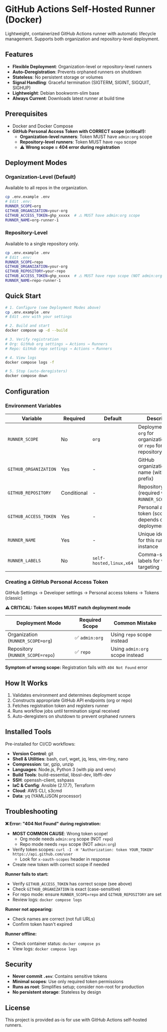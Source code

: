 # GitHub Actions Self-Hosted Runner (Docker)

Lightweight, containerized GitHub Actions runner with automatic lifecycle management. Supports both organization and repository-level deployment.

## Features

- **Flexible Deployment**: Organization-level or repository-level runners
- **Auto-Deregistration**: Prevents orphaned runners on shutdown
- **Stateless**: No persistent storage or volumes
- **Signal Handling**: Graceful termination (SIGTERM, SIGINT, SIGQUIT, SIGHUP)
- **Lightweight**: Debian bookworm-slim base
- **Always Current**: Downloads latest runner at build time

## Prerequisites

- Docker and Docker Compose
- **GitHub Personal Access Token with CORRECT scope (critical!):**
  - **Organization-level runners**: Token MUST have `admin:org` scope
  - **Repository-level runners**: Token MUST have `repo` scope
  - ⚠️ **Wrong scope = 404 error during registration**

## Deployment Modes

### Organization-Level (Default)
Available to all repos in the organization.

```bash
cp .env.example .env
# Edit .env:
RUNNER_SCOPE=org
GITHUB_ORGANIZATION=your-org
GITHUB_ACCESS_TOKEN=ghp_xxxxx  # ⚠️ MUST have admin:org scope
RUNNER_NAME=org-runner-1
```

### Repository-Level
Available to a single repository only.

```bash
cp .env.example .env
# Edit .env:
RUNNER_SCOPE=repo
GITHUB_ORGANIZATION=your-org
GITHUB_REPOSITORY=your-repo
GITHUB_ACCESS_TOKEN=ghp_xxxxx  # ⚠️ MUST have repo scope (NOT admin:org)
RUNNER_NAME=repo-runner-1
```

## Quick Start

```bash
# 1. Configure (see Deployment Modes above)
cp .env.example .env
# Edit .env with your settings

# 2. Build and start
docker compose up -d --build

# 3. Verify registration
# Org: GitHub org settings → Actions → Runners
# Repo: GitHub repo settings → Actions → Runners

# 4. View logs
docker compose logs -f

# 5. Stop (auto-deregisters)
docker compose down
```

## Configuration

### Environment Variables

| Variable | Required | Default | Description |
|----------|----------|---------|-------------|
| `RUNNER_SCOPE` | No | `org` | Deployment scope: `org` for organization-level or `repo` for repository-level |
| `GITHUB_ORGANIZATION` | Yes | - | GitHub organization/owner name (without URL prefix) |
| `GITHUB_REPOSITORY` | Conditional | - | Repository name (required when `RUNNER_SCOPE=repo`) |
| `GITHUB_ACCESS_TOKEN` | Yes | - | Personal access token (scope depends on deployment mode) |
| `RUNNER_NAME` | Yes | - | Unique identifier for this runner instance |
| `RUNNER_LABELS` | No | `self-hosted,linux,x64` | Comma-separated labels for workflow targeting |

### Creating a GitHub Personal Access Token

GitHub Settings → Developer settings → Personal access tokens → Tokens (classic)

**⚠️ CRITICAL: Token scopes MUST match deployment mode**

| Deployment Mode | Required Scope | Common Mistake |
|----------------|----------------|----------------|
| Organization (`RUNNER_SCOPE=org`) | ✅ `admin:org` | Using `repo` scope instead |
| Repository (`RUNNER_SCOPE=repo`) | ✅ `repo` | Using `admin:org` scope instead |

**Symptom of wrong scope:** Registration fails with `404 Not Found` error

## How It Works

1. Validates environment and determines deployment scope
2. Constructs appropriate GitHub API endpoints (org or repo)
3. Fetches registration token and registers runner
4. Runs workflow jobs until termination signal received
5. Auto-deregisters on shutdown to prevent orphaned runners

## Installed Tools

Pre-installed for CI/CD workflows:

- **Version Control**: git
- **Shell & Utilities**: bash, curl, wget, jq, less, vim-tiny, nano
- **Compression**: tar, gzip, unzip
- **Languages**: Node.js, Python 3 (with pip and venv)
- **Build Tools**: build-essential, libssl-dev, libffi-dev
- **SSH**: openssh-client, sshpass
- **IaC & Config**: Ansible (2.17.7), Terraform
- **Cloud**: AWS CLI, s3cmd
- **Data**: yq (YAML/JSON processor)

## Troubleshooting

**❌ Error: "404 Not Found" during registration:**
- **MOST COMMON CAUSE**: Wrong token scope!
  - Org mode needs `admin:org` scope (NOT `repo`)
  - Repo mode needs `repo` scope (NOT `admin:org`)
- Verify token scopes: `curl -I -H "Authorization: token YOUR_TOKEN" https://api.github.com/user`
  - Look for `x-oauth-scopes` header in response
- Create new token with correct scope if needed

**Runner fails to start:**
- Verify `GITHUB_ACCESS_TOKEN` has correct scope (see above)
- Check `GITHUB_ORGANIZATION` is exact (case-sensitive)
- For repo mode: ensure `RUNNER_SCOPE=repo` and `GITHUB_REPOSITORY` are set
- Review logs: `docker compose logs`

**Runner not appearing:**
- Check names are correct (not full URLs)
- Confirm token hasn't expired

**Runner offline:**
- Check container status: `docker compose ps`
- View logs: `docker compose logs`

## Security

- **Never commit `.env`**: Contains sensitive tokens
- **Minimal scopes**: Use only required token permissions
- **Runs as root**: Simplifies setup; consider non-root for production
- **No persistent storage**: Stateless by design

## License

This project is provided as-is for use with GitHub Actions self-hosted runners.
